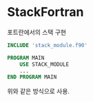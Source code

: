 # StackFortran
포트란에서의 스택 구현

```fortran
INCLUDE 'stack_module.f90'

PROGRAM MAIN
    USE STACK_MODULE
    ...
END PROGRAM MAIN
```

위와 같은 방식으로 사용.
